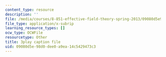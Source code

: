 ```yaml
---
content_type: resource
description: ''
file: /media/courses/8-851-effective-field-theory-spring-2013/09080d5e98d0dee0a9ea14c5429473c3_KwtuwXp16cY.srt
file_type: application/x-subrip
learning_resource_types: []
ocw_type: OCWFile
resourcetype: Other
title: 3play caption file
uid: 09080d5e-98d0-dee0-a9ea-14c5429473c3
---
```

